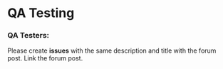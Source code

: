 # QA Testing
### QA Testers: 
Please create **issues** with the same description and title with the forum post. Link the forum post.
